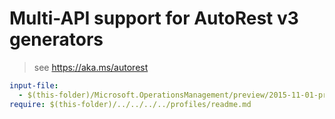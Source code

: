# Multi-API support for AutoRest v3 generators

> see https://aka.ms/autorest

``` yaml $(enable-multi-api)
input-file:
  - $(this-folder)/Microsoft.OperationsManagement/preview/2015-11-01-preview/OperationsManagement.json
require: $(this-folder)/../../../../profiles/readme.md
```
